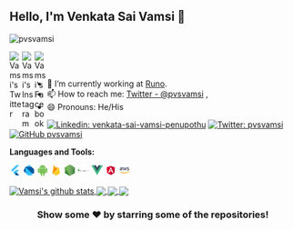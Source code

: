 ## Hello, I'm Venkata Sai Vamsi 👋

<p align="left"> <img src="https://komarev.com/ghpvc/?username=pvsvamsi&label=Views&color=blue&style=plastic" alt="pvsvamsi" /> </p>

<a href="https://twitter.com/pvsvamsi">
  <img align="left" alt="Vamsi's Twitter" width="22px" src="https://cdn.jsdelivr.net/npm/simple-icons@v3/icons/twitter.svg" />
</a>
<a href="https://linkedin.com/in/venkata-sai-vamsi-penupothu/>
  <img align="left" alt="Vamsi's Linkdein" width="22px" src="https://cdn.jsdelivr.net/npm/simple-icons@v3/icons/linkedin.svg" />
</a>
<a href="https://github.com/pvsvamsi>
  <img align="left" alt="Vamsi's Github" width="22px" src="https://cdn.jsdelivr.net/npm/simple-icons@v3/icons/github.svg" />
</a>
<a href="https://instagram.com/pvsvamsi/">
  <img align="left" alt="Vamsi's Instagram" width="22px" src="https://cdn.jsdelivr.net/npm/simple-icons@v3/icons/instagram.svg" />
</a>
<a href="https://www.facebook.com/VenkataSaiVamsiPenupothu">
  <img align="left" alt="Vamsi's Facebook" width="22px" src="https://cdn.jsdelivr.net/npm/simple-icons@v3/icons/facebook.svg" />
</a>
<!-- <a href="https://www.youtube.com/VenkataSaiVamsi_iiti">
  <img align="left" alt="Vamsi's Youtube" width="22px" src="https://cdn.jsdelivr.net/npm/simple-icons@v3/icons/youtube.svg" />
</a> -->

<br/>
<br/>


- 🔭 I’m currently working at [Runo](https://runo.in).
- 📫 How to reach me: [Twitter - @pvsvamsi](https://twitter.com/pvsvamsi) , 
- 😄 Pronouns: He/His

[![Linkedin: venkata-sai-vamsi-penupothu](https://img.shields.io/badge/-pvsvamsi-blue?style=flat-square&logo=Linkedin&logoColor=white&link=https://www.linkedin.com/in/venkata-sai-vamsi-penupothu/)](https://www.linkedin.com/in/venkata-sai-vamsi-penupothu/)
[![Twitter: pvsvamsi](https://img.shields.io/twitter/follow/pvsvamsi?style=social)](https://twitter.com/pvsvamsi)
[![GitHub pvsvamsi](https://img.shields.io/github/followers/pvsvamsi?label=follow&style=social)](https://github.com/pvsvamsi)


**Languages and Tools:**  

<code><img height="20" src="https://raw.githubusercontent.com/github/explore/80688e429a7d4ef2fca1e82350fe8e3517d3494d/topics/flutter/flutter.png"></code>
<code><img height="20" src="https://raw.githubusercontent.com/github/explore/80688e429a7d4ef2fca1e82350fe8e3517d3494d/topics/dart/dart.png"></code>
<code><img height="20" src="https://raw.githubusercontent.com/github/explore/80688e429a7d4ef2fca1e82350fe8e3517d3494d/topics/android/android.png"></code>
<code><img height="20" src="https://raw.githubusercontent.com/github/explore/80688e429a7d4ef2fca1e82350fe8e3517d3494d/topics/firebase/firebase.png"></code>
<code><img height="20" src="https://raw.githubusercontent.com/github/explore/80688e429a7d4ef2fca1e82350fe8e3517d3494d/topics/nodejs/nodejs.png"></code>
<code><img height="20" src="https://raw.githubusercontent.com/github/explore/80688e429a7d4ef2fca1e82350fe8e3517d3494d/topics/mongodb/mongodb.png"></code>
<code><img height="20" src="https://raw.githubusercontent.com/github/explore/80688e429a7d4ef2fca1e82350fe8e3517d3494d/topics/vue/vue.png"></code>
<code><img height="20" src="https://raw.githubusercontent.com/github/explore/80688e429a7d4ef2fca1e82350fe8e3517d3494d/topics/angular/angular.png"></code>
<code><img height="20" src="https://raw.githubusercontent.com/github/explore/80688e429a7d4ef2fca1e82350fe8e3517d3494d/topics/aws/aws.png"></code>


<a href="https://github.com/pvsvamsi">
 <img align="center" src="https://github-readme-stats.vercel.app/api?username=pvsvamsi&show_icons=true&theme=light&line_height=27" alt="Vamsi's github stats"/>
</a>
<a href="https://github.com/pvsvamsi">
  <img align="center" src="https://github-readme-stats.vercel.app/api/top-langs/?username=pvsvamsi&theme=light&hide_langs_below=1" />
</a>
<a href="https://github.com/pvsvamsi/SystemAlertWindow">
  <img align="center" src="https://github-readme-stats.vercel.app/api/pin/?username=pvsvamsi&repo=SystemAlertWindow &theme=light" />

</a>
<a href="https://github.com/pvsvamsi/Disable-Battery-Optimizations">
 <img align="center" src="https://github-readme-stats.vercel.app/api/pin/?username=pvsvamsi&repo=Disable-Battery-Optimizations&theme=light" />
</a>

<div align="center">

### Show some ❤️ by starring some of the repositories!

</div>


<!--
**pvsvamsi/pvsvamsi** is a ✨ _special_ ✨ repository because its `README.md` (this file) appears on your GitHub profile.

Here are some ideas to get you started:

- 🔭 I’m currently working on ...
- 🌱 I’m currently learning ...
- 👯 I’m looking to collaborate on ...
- 🤔 I’m looking for help with ...
- 💬 Ask me about ...
- 📫 How to reach me: ...
- 😄 Pronouns: ...
- ⚡ Fun fact: ...
-->
